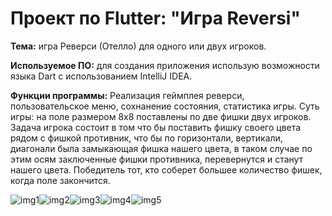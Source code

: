 Проект по Flutter: "Игра Reversi"
==========================================
**Тема:** игра Реверси (Отелло) для одного или двух игроков.

**Используемое ПО:** для создания приложения использую возможности языка Dart с использованием IntelliJ IDEA.

**Функции программы:** Реализация геймплея реверси, пользовательское меню, сохнанение состояния, статистика игры. Суть игры: на поле размером 8x8 поставлены по две фишки двух игроков. Задача игрока состоит в том что бы поставить фишку своего цвета рядом с фишкой противник, что бы по горизонтали, вертикали, диагонали была замыкающая фишка нашего цвета, в таком случае по этим осям заключенные фишки противника, перевернутся и станут нашего цвета. Победитель тот, кто соберет большее количество фишек, когда поле закончится. 

![img1](https://github.com/KateSema2000/FlutterGameReversi/blob/master/images/photo_1.jpg)![img2](https://github.com/KateSema2000/FlutterGameReversi/blob/master/images/photo_2.jpg)![img3](https://github.com/KateSema2000/FlutterGameReversi/blob/master/images/photo_3.jpg)![img4](https://github.com/KateSema2000/FlutterGameReversi/blob/master/images/photo_4.jpg)![img5](https://github.com/KateSema2000/FlutterGameReversi/blob/master/images/photo_5.jpg)
